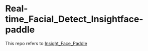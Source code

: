 # Real-time_Facial_Detect_Insightface-paddle

This repo refers to [Insight_Face_Paddle](https://github.com/littletomatodonkey/insight-face-paddle)

```python

```
